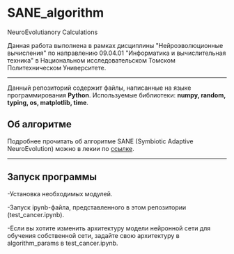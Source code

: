 # SANE_algorithm
NeuroEvolutianory Calculations

Данная работа выполнена в рамках дисциплины "Нейроэволюционные вычисления" по направлению 09.04.01 "Информатика и вычислительная техника" в Национальном исследовательском Томском Политехническом Университете.

---
Данный репозиторий содержит файлы, написанные на языке программирования **Python**.
Используемые библиотеки: **numpy, random, typing, os, matplotlib, time**.

## **Об алгоритме**

Подробнее прочитать об алгоритме SANE (Symbiotic Adaptive NeuroEvolution) можно в лекии по [ссылке]([https://drive.google.com/drive/folders/0BxyNF54xzxbifkR4c29LdmpHMVBXZzJ5dGhyZjJ4Unp5OFJKSHJxaTBMN3VnekFQMWgySEU?resourcekey=0-4odvVlqWp2C1p2aV_UDCRg](https://drive.google.com/drive/u/0/folders/1fAImPycEZGuDVVU2Hgz8a39Z882SxXDX)).

---
## **Запуск программы**

-Установка необходимых модулей.

-Запуск ipynb-файла, представленного в этом репозитории (test_cancer.ipynb).

-Если вы хотите изменить архитектуру модели нейронной сети для обучения собственной сети, задайте свою архитектуру в algorithm_params в test_cancer.ipynb.

